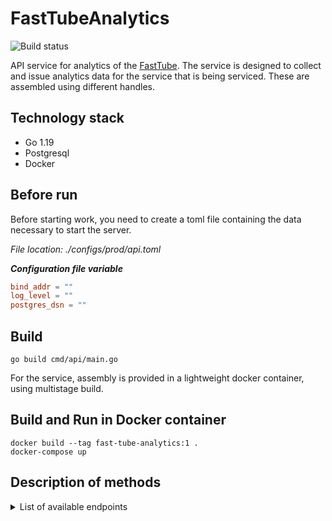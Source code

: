 # FastTubeAnalytics

![Build status](https://github.com/daniil49926/FastTubeAnalytics/actions/workflows/healthchecker.yml/badge.svg?branch=main)

API service for analytics of the [FastTube](https://github.com/daniil49926/FastTube).
The service is designed to collect and issue analytics data for the service that is being serviced. These are assembled using different handles.

## Technology stack

- Go 1.19
- Postgresql
- Docker

## Before run

Before starting work, you need to create a toml file containing the data necessary to start the server.

*File location: ./configs/prod/api.toml*

***Configuration file variable***
```toml
bind_addr = ""
log_level = ""
postgres_dsn = ""
```

## Build
```
go build cmd/api/main.go
```

For the service, assembly is provided in a lightweight docker container, using multistage build.

## Build and Run in Docker container
```
docker build --tag fast-tube-analytics:1 .
docker-compose up
```


## Description of methods

<details>
<summary> List of available endpoints </summary>

1. A simple endpoint for health check:

**Request**
```
GET /healthchecker
```
**Response**
```json
{
  "result": "OK"
}
```

2. Request to send analytics:

**Request**
```
GET /send-analitics
```
The request accepts a raw string as input, of the form: "REQUEST-method-url-process_time;RESPONSE-status"  

**Response**
```json
{
  "result": "OK"
}
```

3. Request to get all the analytics.

**Request**
```
GET /get-analytics
```
**Response**
```json
{
  "result": [
    ["1","GET","1.1.1.1:1111","0.01111","200"],
    [...], 
  ]
}
```

The request returns all the collected analytics data

</details>

